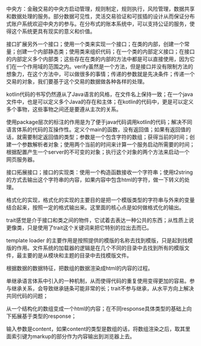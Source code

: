 中央方：金融交易的中央方启动管理，规则制定，规则执行，风险管理，数据共享和数据处理的服务。部分数据可见性，灵活交易验证和可拔插的设计从而保证分布式账户系统欢迎中央方的参与。在分布式的账本系统中，可以支持公证的服务，使得这个系统更具有现实的意义和价值。

接口扩展另外一个接口；使用一个类来实现一个接口；在类的内部，创建一个常量；创建一个内部静态类；使用类来组织代码；在一个类的内部定义接口；在接口的内部定义多个内部类；这些存在在类的内部的方法中都是可以直接使用，因为它们在一个作用域的范围之内。verify虽然是一个方法，但是接口并没有限制方法的想象力，在这个方法中，可以做很多的事情；传递的参数就是先决条件；传递一个交易的对象，我们要基于这个交易的数据做各种各样的处理。

kotlin代码的书写仍然遵从了Java语言的风格，在文件名上保持一致；在一个java文件中，也是可以定义多个Java的存在和主体；在kotlin的代码中，更是可以定义多个事物，这些事物之间还是要遵从主次的关系。

使用package层次的标注的作用是为了便于java代码调用kotlin的代码；解决不同语言体系的代码的互操作性。定义个main的函数，没有返回值；如果有返回值的话，就需要制定返回值的类型；参数是一个包含字符的数组；获得当前的时间；创建一个参数解析者对象；使用两个当前的时间来计算一个服务启动所需要的时间；根据配置产生一个server的不可变的对象；执行这个对象的两个方法来启动一个网页服务器。

接口拓展接口；接口的实现类：使用一个构造函数接收一个字符串；使用t2string的方式去输出这个字符串的内容，如果内容中包含html的字符，做一下转义的处理。

格式化的实现，格式化的实现的主要目的是把一个模版类型的字符串与外来的变量结合起来，按照一定的格式输出来。这里面的核心点是如何做格式化的输出。

trait感觉是介于接口和类之间的物件，它试着去表达一种公共的东西；从性质上说更像类，只是使用了trait这个关键词来把它特别的拉出去而已。

template loader 的主要作用是按照提供的模版的名称去找到模版，只是起到找模版的作用。文件系统的加载器的逻辑是在几个不同的目录中去找到所有的模版文件，最主要的是从模块和主题的目录中去找模版文件。

根据数据的数据特征，把数组的数据渲染成html的内容的过程。


单继承语言体系中引入的一种机制，从而使得代码的重复使用变得更加的容易。参与继承关系，会导致继承链条可能非常的长；trait不参与继承，从水平方向上解决共同代码的问题；

从一个结构化的数组变成一个html的内容；在不同response具体类型的基础上向下拓展基于类型的response；

输入参数是content，如果content的类型是数组的话，将数组渲染之后，取其里面索引键为markup的部分作为内容输出到浏览器上去。

